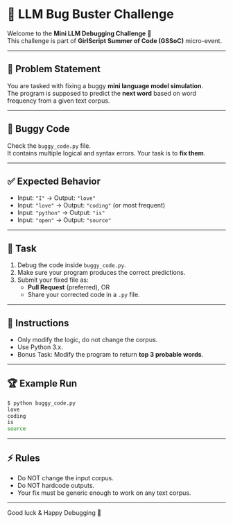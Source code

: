 # 🚀 LLM Bug Buster Challenge

Welcome to the **Mini LLM Debugging Challenge** 🎯  
This challenge is part of **GirlScript Summer of Code (GSSoC)** micro-event.

---

## 📌 Problem Statement
You are tasked with fixing a buggy **mini language model simulation**.  
The program is supposed to predict the **next word** based on word frequency from a given text corpus.

---

## 🐞 Buggy Code
Check the `buggy_code.py` file.  
It contains multiple logical and syntax errors. Your task is to **fix them**.

---

## ✅ Expected Behavior
- Input: `"I"` → Output: `"love"`
- Input: `"love"` → Output: `"coding"` (or most frequent)
- Input: `"python"` → Output: `"is"`
- Input: `"open"` → Output: `"source"`

---

## 🎯 Task
1. Debug the code inside `buggy_code.py`.
2. Make sure your program produces the correct predictions.
3. Submit your fixed file as:
   - **Pull Request** (preferred), OR
   - Share your corrected code in a `.py` file.

---

## 📝 Instructions
- Only modify the logic, do not change the corpus.
- Use Python 3.x.
- Bonus Task: Modify the program to return **top 3 probable words**.

---

## 🏆 Example Run
```bash
$ python buggy_code.py
love
coding
is
source
```

---

## ⚡ Rules
- Do NOT change the input corpus.
- Do NOT hardcode outputs.
- Your fix must be generic enough to work on any text corpus.

---

Good luck & Happy Debugging 🚀  
